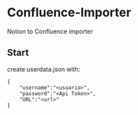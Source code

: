 # Confluence-Importer
Notion to Confluence importer
## Start
create userdata.json with:
```
{
    "username":"<usuario>",
    "password":"<Api Token>",
    "URL":"<url>"
}
```
